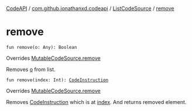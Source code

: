 [CodeAPI](../../index.md) / [com.github.jonathanxd.codeapi](../index.md) / [ListCodeSource](index.md) / [remove](.)

# remove

`fun remove(o: Any): Boolean`

Overrides [MutableCodeSource.remove](../-mutable-code-source/remove.md)

Removes [o](remove.md#com.github.jonathanxd.codeapi.ListCodeSource$remove(kotlin.Any)/o) from list.

`fun remove(index: Int): `[`CodeInstruction`](../-code-instruction.md)

Overrides [MutableCodeSource.remove](../-mutable-code-source/remove.md)

Removes [CodeInstruction](../-code-instruction.md) which is at [index](remove.md#com.github.jonathanxd.codeapi.ListCodeSource$remove(kotlin.Int)/index). And returns removed element.

